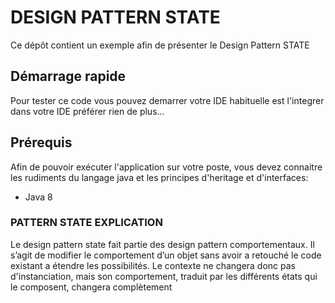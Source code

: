 # DESIGN PATTERN STATE
Ce dépôt contient un exemple afin de présenter le Design Pattern STATE
 
## Démarrage rapide
Pour tester ce code vous pouvez demarrer votre IDE habituelle est l'integrer dans votre IDE préférer rien de plus...

## Prérequis
Afin de pouvoir exécuter l'application sur votre poste, vous devez connaitre les rudiments du langage java et les principes d'heritage et d'interfaces:
  * Java 8
 
### PATTERN STATE EXPLICATION
Le design pattern state fait partie des design pattern comportementaux. Il s’agit de modifier le comportement d’un objet sans avoir a retouché le code existant a étendre les possibilités.
Le contexte ne changera donc pas d'instanciation, mais son comportement, traduit par les différents états qui le composent, changera complètement

